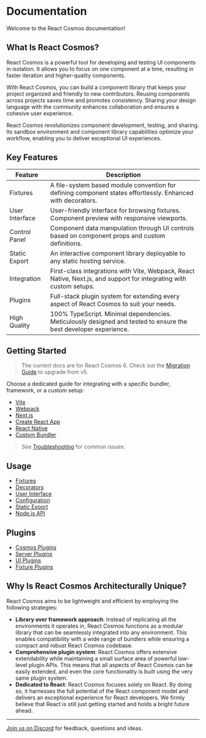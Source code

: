 # Documentation

Welcome to the React Cosmos documentation!

## What Is React Cosmos?

React Cosmos is a powerful tool for developing and testing UI components in isolation. It allows you to focus on one component at a time, resulting in faster iteration and higher-quality components.

With React Cosmos, you can build a component library that keeps your project organized and friendly to new contributors. Reusing components across projects saves time and promotes consistency. Sharing your design language with the community enhances collaboration and ensures a cohesive user experience.

React Cosmos revolutionizes component development, testing, and sharing. Its sandbox environment and component library capabilities optimize your workflow, enabling you to deliver exceptional UI experiences.

## Key Features

| Feature        | Description                                                                                                         |
| -------------- | ------------------------------------------------------------------------------------------------------------------- |
| Fixtures       | A file-system based module convention for defining component states effortlessly. Enhanced with decorators.         |
| User Interface | User-friendly interface for browsing fixtures. Component preview with responsive viewports.                         |
| Control Panel  | Component data manipulation through UI controls based on component props and custom definitions.                    |
| Static Export  | An interactive component library deployable to any static hosting service.                                          |
| Integration    | First-class integrations with Vite, Webpack, React Native, Next.js, and support for integrating with custom setups. |
| Plugins        | Full-stack plugin system for extending every aspect of React Cosmos to suit your needs.                             |
| High Quality   | 100% TypeScript. Minimal dependencies. Meticulously designed and tested to ensure the best developer experience.    |

## Getting Started

> The current docs are for React Cosmos 6. Check out the [Migration Guide](getting-started/migration.md) to upgrade from v5.

Choose a dedicated guide for integrating with a specific bundler, framework, or a custom setup:

- [Vite](getting-started/vite.md)
- [Webpack](getting-started/webpack.md)
- [Next.js](getting-started/next.md)
- [Create React App](getting-started/create-react-app.md)
- [React Native](getting-started/react-native.md)
- [Custom Bundler](getting-started/custom-bundler.md)

> See [Troubleshooting](getting-started/troubleshooting.md) for common issues.

## Usage

- [Fixtures](usage/fixtures.md)
- [Decorators](usage/decorators.md)
- [User Interface](usage/user-interface.md)
- [Configuration](usage/configuration.md)
- [Static Export](usage/static-export.md)
- [Node.js API](usage/node-api.md)

## Plugins

- [Cosmos Plugins](plugins/cosmos-plugins.md)
- [Server Plugins](plugins/server-plugins.md)
- [UI Plugins](plugins/ui-plugins.md)
- [Fixture Plugins](plugins/fixture-plugins.md)

## Why Is React Cosmos Architecturally Unique?

React Cosmos aims to be lightweight and efficient by employing the following strategies:

- **Library over framework approach**: Instead of replicating all the environments it operates in, React Cosmos functions as a modular library that can be seamlessly integrated into any environment. This enables compatibility with a wide range of bundlers while ensuring a compact and robust React Cosmos codebase.
- **Comprehensive plugin system**: React Cosmos offers extensive extendability while maintaining a small surface area of powerful low-level plugin APIs. This means that all aspects of React Cosmos can be easily extended, and even the core functionality is built using the very same plugin system.
- **Dedicated to React**: React Cosmos focuses solely on React. By doing so, it harnesses the full potential of the React component model and delivers an exceptional experience for React developers. We firmly believe that React is still just getting started and holds a bright future ahead.

---

[Join us on Discord](https://discord.gg/3X95VgfnW5) for feedback, questions and ideas.
